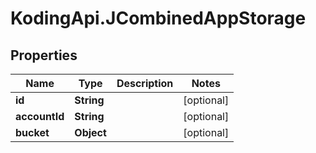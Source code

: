 # KodingApi.JCombinedAppStorage

## Properties
Name | Type | Description | Notes
------------ | ------------- | ------------- | -------------
**id** | **String** |  | [optional] 
**accountId** | **String** |  | [optional] 
**bucket** | **Object** |  | [optional] 


